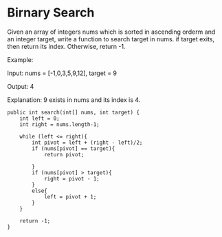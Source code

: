 # Birnary Search

Given an array of integers nums which is sorted in ascending orderm and an integer target, write a function to search target in nums. if target exits, then return its index. Otherwise, return -1.

Example:

Input: nums = [-1,0,3,5,9,12], target = 9

Output: 4

Explanation: 9 exists in nums and its index is 4.


    public int search(int[] nums, int target) {
        int left = 0;
        int right = nums.length-1;
        
        while (left <= right){
            int pivot = left + (right - left)/2;
            if (nums[pivot] == target){
                return pivot;
                
            }
            if (nums[pivot] > target){
                right = pivot - 1;
            }
            else{
                left = pivot + 1;
            }
        }

        return -1;
    }

